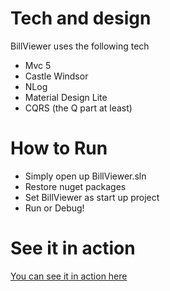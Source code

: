 # Tech and design

BillViewer uses the following tech

* Mvc 5
* Castle Windsor
* NLog
* Material Design Lite
* CQRS (the Q part at least)

# How to Run

 - Simply open up BillViewer.sln
 - Restore nuget packages
 - Set BillViewer as start up project
 - Run or Debug!

# See it in action

[You can see it in action here ](http://billviewer.azurewebsites.net/)
